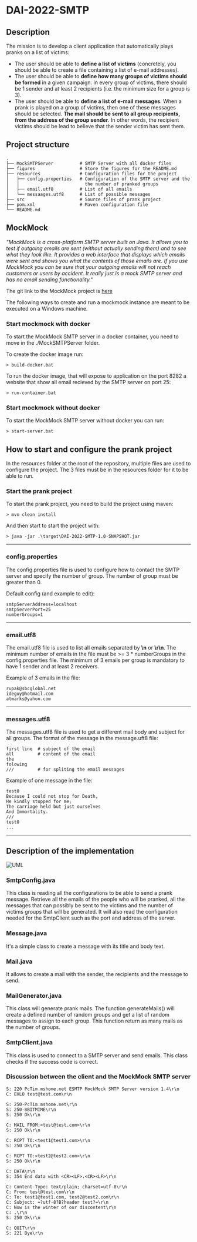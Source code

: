 # DAI-2022-SMTP
## Description
The mission is to develop a client application that automatically plays pranks on a
list of victims:

* The user should be able to **define a list of victims** (concretely,
you should be able to create a file containing a list of e-mail addresses).
* The user should be able to **define how many groups of victims should
be formed** in a given campaign. In every group of victims, there should
be 1 sender and at least 2 recipients (i.e. the minimum size for a group is 3).
* The user should be able to **define a list of e-mail messages**. When a prank
is played on a group of victims, then one of these messages should be selected.
**The mail should be sent to all group recipients, from the address of the group
sender**. In other words, the recipient victims should be lead to believe that the
sender victim has sent them.

## Project structure
    .   
    ├── MockSMTPServer          # SMTP Server with all docker files
    ├── figures                 # Store the figures for the README.md
    ├── resources               # Configuration files for the project
    │   ├── config.properties   # Configuration of the SMTP server and the
    │   │                         the number of pranked groups 
    │   ├── email.utf8          # List of all emails
    │   └── messaages.utf8      # List of possible messages
    ├── src                     # Source files of prank project
    ├── pom.xml                 # Maven configuration file
    └── README.md

## MockMock 
_"MockMock is a cross-platform SMTP server built on Java. It allows you to test if
outgoing emails are sent (without actually sending them) and to see what they look
like. It provides a web interface that displays which emails were sent and shows you
what the contents of those emails are. If you use MockMock you can be sure that your
outgoing emails will not reach customers or users by accident. It really just is a
mock SMTP server and has no email sending functionality."_

The git link to the MockMock project is [here](https://github.com/tweakers/MockMock)

The following ways to create and run a mockmock instance are meant to be executed on a Windows machine.

### Start mockmock with docker
To start the MockMock SMTP server in a docker container, you need to move in the
./MockSMTPServer folder.

To create the docker image run:

    > build-docker.bat

To run the docker image, that will expose to application on the port 8282 a website
that show all email recieved by the SMTP server on port 25:

    > run-container.bat

### Start mockmock without docker
To start the MockMock SMTP server without docker you can run:

    > start-server.bat

## How to start and configure the prank project
In the resources folder at the root of the repository, multiple files are used to
configure the project. The 3 files must be in the resources folder for it to be able
to run.

### Start the prank project
To start the prank project, you need to build the project using maven:

    > mvn clean install

And then start to start the project with:

    > java -jar .\target\DAI-2022-SMTP-1.0-SNAPSHOT.jar

---

### config.properties
The config.properties file is used to configure how to contact the SMTP
server and specify the number of group. The number of group must be greater than 0.

Default config (and example to edit):

    smtpServerAddress=localhost
    smtpServerPort=25
    numberGroups=1

---

### email.utf8
The email.utf8 file is used to list all emails separated by **\n** or **\r\n**.
The minimum number of emails in the file must be >= 3 * numberGroups in the 
config.properties
file. The minimum of 3 emails per group is mandatory to have 1 sender and at 
least 2 receivers.

Example of 3 emails in the file:

    rupak@sbcglobal.net
    ideguy@hotmail.com
    atmarks@yahoo.com

---

### messages.utf8
The messages.utf8 file is used to get a different mail body and subject for all groups.
The format of the message in the message.uft8 file:
    
    first line  # subject of the email
    all         # content of the email
    the 
    folowing 
    ///         # for spliting the email messages

Example of one message in the file:

    test0
    Because I could not stop for Death,
    He kindly stopped for me;
    The carriage held but just ourselves
    And Immortality.
    ///
    test0
    ...
---

## Description of the implementation
![UML](figures/UML.png)
### SmtpConfig.java
This class is reading all the configurations to be able to send a prank message.
Retrieve all the emails of the people who will be pranked, all the messages that
can possibly be sent to the victims and the number of victims groups that will be
generated.
It will also read the configuration needed for the SmtpClient such as the port and
address of the server.

### Message.java
It's a simple class to create a message with its title and body text.

### Mail.java
It allows to create a mail with the sender, the recipients and the message to send.

### MailGenerator.java
This class will generate prank mails. The function generateMails() will create a
defined number of random groups and get a list of random messages to assign to each
group. This function return as many mails as the number of groups.

### SmtpClient.java
This class is used to connect to a SMTP server and send emails. This class checks if
the success code is correct.

### Discussion between the client and the MockMock SMTP server
    S: 220 PcTim.mshome.net ESMTP MockMock SMTP Server version 1.4\r\n
    C: EHLO test@test.com\r\n

    S: 250-PcTim.mshome.net\r\n
    S: 250-8BITMIME\r\n
    S: 250 Ok\r\n

    C: MAIL FROM:<test@test.com>\r\n
    S: 250 Ok\r\n

    C: RCPT TO:<test1@test1.com>\r\n
    S: 250 Ok\r\n

    C: RCPT TO:<test2@test2.com>\r\n
    S: 250 Ok\r\n

    C: DATA\r\n
    S: 354 End data with <CR><LF>.<CR><LF>\r\n

    C: Content-Type: text/plain; charset=utf-8\r\n
    C: From: test@test.com\r\n
    C: To: test1@test1.com, test2@test2.com\r\n
    C: Subject: =?utf-8?B?header test?=\r\n
    C: Now is the winter of our discontent\r\n
    C: .\r\n
    S: 250 Ok\r\n

    C: QUIT\r\n
    S: 221 Bye\r\n